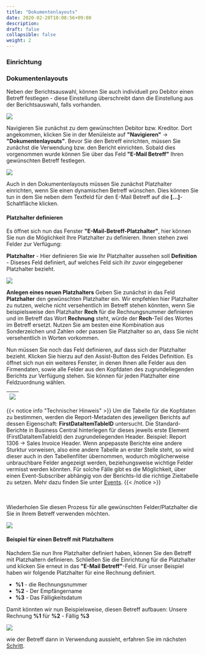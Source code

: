 ```yaml
---
title: "Dokumentenlayouts"
date: 2020-02-28T10:08:56+09:00
description: 
draft: false
collapsible: false
weight: 2
---
```

### Einrichtung

### Dokumentenlayouts
Neben der Berichtsauswahl, können Sie auch individuell pro Debitor einen Betreff festlegen - diese Einstellung überschreibt dann die Einstellung aus der Berichtsauswahl, falls vorhanden.

![](images/apps/subjectcustomerde.PNG)

Navigieren Sie zunächst zu dem gewünschten Debitor bzw. Kreditor. Dort angekommen, klicken Sie in der Menüleiste auf **"Navigieren"** -> **"Dokumentenlayouts"**. Bevor Sie den Betreff einrichten, müssen Sie zunächst die Verwendung bzw. den Bericht einrichten. Sobald dies vorgenommen wurde können Sie über das Feld **"E-Mail Betreff"** Ihren gewünschten Betreff festlegen.

![](images/apps/subjectdoclayoutde.PNG)

Auch in den Dokumentenlayouts müssen Sie zunächst Platzhalter einrichten, wenn Sie einen dynamischen Betreff wünschen. Dies können Sie tun in dem Sie neben dem Textfeld für den E-Mail Betreff auf die **[...]**-Schaltfläche klicken.

#### Platzhalter definieren
Es öffnet sich nun das Fenster **"E-Mail-Betreff-Platzhalter"**, hier können Sie nun die Möglichkeit Ihre Platzhalter zu definieren. Ihnen stehen zwei Felder zur Verfügung:

**Platzhalter** - Hier definieren Sie wie Ihr Platzhalter aussehen soll
**Definition** - Diseses Feld definiert, auf welches Feld sich ihr zuvor eingegebener Platzhalter bezieht.

![](images/apps/subjectdocplacede.PNG)

**Anlegen eines neuen Platzhalters**
Geben Sie zunächst in das Feld **Platzhalter** den gewünschten Platzhalter ein. Wir empfehlen hier Platzhalter zu nutzen, welche nicht versehentlich im Betreff stehen könnten, wenn Sie beispielsweise den Platzhalter **Rech** für die Rechnungsnummer definieren und im Betreff das Wort **Rechnung** steht, würde der **Rech**-Teil des Wortes im Betreff ersetzt. Nutzen Sie am besten eine Kombination aus Sonderzeichen und Zahlen oder passen Sie Platzhalter so an, dass Sie nicht versehentlich in Worten vorkommen.

Nun müssen Sie noch das Feld definieren, auf dass sich der Platzhalter bezieht. Klicken Sie hierzu auf den Assist-Button des Feldes Definition. 
Es öffnet sich nun ein weiteres Fenster, in denen Ihnen alle Felder aus den Firmendaten, sowie alle Felder aus den Kopfdaten des zugrundeliegenden Berichts zur Verfügung stehen. Sie können für jeden Platzhalter eine Feldzuordnung wählen.



|![](images/apps/mail_subject_field_lookup.png)|
|-|


{{< notice info "Technischer Hinweis" >}}
Um die Tabelle für die Kopfdaten zu bestimmen, werden die Report-Metadaten des jeweiligen Berichts auf dessen Eigenschaft: **FirstDataItemTableID** untersucht. Die Standard-Berichte in Business Central hinterlegen für dieses jeweils erste Element (FirstDataItemTableId) den zugrundeliegenden Header. Beispiel: Report 1306 -> Sales Invoice Header. 
Wenn anpepasste Berichte eine andere Sturktur vorweisen, also eine andere Tabelle an erster Stelle steht, so
wird dieser auch in den Tabellenfilter übernommen, wodurch möglicherweise unbrauchbare Felder angezeigt werden, beziehungsweise wichtige Felder vermisst werden könnten.
Für solche Fälle gibt es die Möglichkeit, über einen Event-Subscriber abhängig von der Berichts-Id die richtige Zieltabelle zu setzen.
Mehr dazu finden Sie unter [Events](/de-de/apps/mail-subject-plus/working-with-mail-subject-plus/events).
{{< /notice >}}

<br>

<br>
Wiederholen Sie diesen Prozess für alle gewünschten Felder/Platzhalter die Sie in Ihrem Betreff verwenden möchten.

![](images/apps/subjectdocplacefillde.PNG)

#### Beispiel für einen Betreff mit Platzhaltern
Nachdem Sie nun Ihre Platzhalter definiert haben, können Sie den Betreff mit Platzhaltern definieren. Schließen Sie die Einrichtung für die Platzhalter und klicken Sie erneut in das **"E-Mail Betreff"**-Feld. Für unser Beispiel haben wir folgende Platzhalter für eine Rechnung definiert.

- **%1** - die Rechnungsnummer
- **%2** - Der Empfängername
- **%3** - Das Fälligkeitsdatum

Damit könnten wir nun Beispielsweise, diesen Betreff aufbauen: Unsere Rechnung **%1** für **%2** - Fällig **%3**

![](images/apps/subjectdoclayoutdonede.PNG)

wie der Betreff dann in Verwendung aussieht, erfahren Sie im nächsten [Schritt](de-de/apps/mail-subject-plus/working-with-mail-subject-plus/maildialogue/).